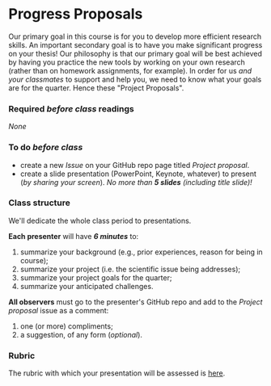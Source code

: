 # Progress Proposals

Our primary goal in this course is for you to develop more efficient research skills.  An important secondary goal is to have you make significant progress on your thesis!  Our philosophy is that our primary goal will be best achieved by having you practice the new tools by working on your own research (rather than on homework assignments, for example).
In order for us _and your classmates_ to support and help you, we need to know what your goals are for the quarter.  Hence these "Project Proposals".

### Required _before class_ readings
_None_

### To do _before class_
- create a new _Issue_ on your GitHub repo page titled _Project proposal_.
- create a slide presentation (PowerPoint, Keynote, whatever) to present (_by sharing your screen_).  _No more than **5 slides** (including title slide)!_

### Class structure
We'll dedicate the whole class period to presentations.

**Each presenter** will have **_6 minutes_** to:
1. summarize your background (e.g., prior experiences, reason for being in course);
2. summarize your project (i.e. the scientific issue being addresses);
3. summarize your project goals for the quarter;
4. summarize your anticipated challenges.

**All observers** must go to the presenter's GitHub repo and add to the _Project proposal_ issue as a comment:
1. one (or more) compliments;
2. a suggestion, of any form (_optional_).

### Rubric
The rubric with which your presentation will be assessed is [here](../../course_info/rubrics/).